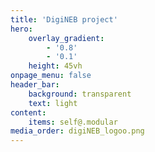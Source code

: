 ```yaml
---
title: 'DigiNEB project'
hero:
    overlay_gradient:
        - '0.8'
        - '0.1'
    height: 45vh
onpage_menu: false
header_bar:
    background: transparent
    text: light
content:
    items: self@.modular
media_order: digiNEB_logoo.png
---
```


